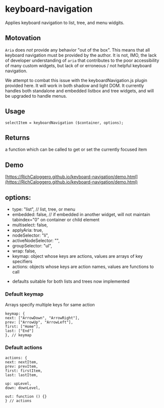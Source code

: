 # keyboard-navigation

Applies keyboard navigation to list, tree, and menu widgits.

## Motovation

`Aria` does *not* provide any behavior "out of the box".
This means that all keyboard navigation must be provided by the author.
It is not, IMO, the lack of developer understanding of `aria` that contributes to the poor accessibility of many custom widgets,  but lack of or erroneous / not helpful keyboard navigation. 

We attempt to combat this issue with the keyboardNavigation.js plugin provided here.
It will work in both shadow  and light DOM.
It currently handles both standalone and embedded listbox and tree widgets, and will be upgraded to handle menus.


## Usage

```
selectItem = keyboardNavigation ($container, options);
```

## Returns

a function which can be called to get or set the currently focused item

## Demo

[https://RichCaloggero.github.io/keyboard-navigation/demo.html](https://RichCaloggero.github.io/keyboard-navigation/demo.html)


## options:


- type: "list", // list, tree, or menu
- embedded: false, // if embedded in another widget, will not maintain tabindex="0" on container or child element
- multiselect: false,
- applyAria: true,
- nodeSelector: "li",
- activeNodeSelector: "",
- groupSelector: "ul",
- wrap: false,
- keymap: object whose keys are actions, values are arrays of key specifiers
- actions: objects whose keys are action names, values are functions to call
+ defaults suitable for both lists and trees now implemented

### Default keymap

Arrays specify multiple keys for same action

```
keymap: {
next: ["ArrowDown", "ArrowRight"],
prev: ["ArrowUp", "ArrowLeft"],
first: ["Home"],
last: ["End"]
}, // keymap
```

### Default actions

```
actions: {
next: nextItem,
prev: prevItem,
first: firstItem,
last: lastItem,

up: upLevel,
down: downLevel,

out: function () {}
} // actions
```


